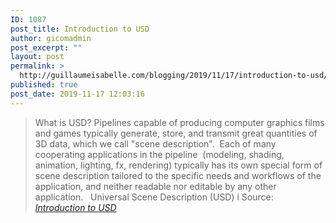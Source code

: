 ```yaml
---
ID: 1087
post_title: Introduction to USD
author: gicomadmin
post_excerpt: ""
layout: post
permalink: >
  http://guillaumeisabelle.com/blogging/2019/11/17/introduction-to-usd/
published: true
post_date: 2019-11-17 12:03:16
---
```

> What is USD? Pipelines capable of producing computer graphics films and games typically generate, store, and transmit great quantities of 3D data, which we call "scene description".  Each of many cooperating applications in the pipeline  (modeling, shading, animation, lighting, fx, rendering) typically has its own special form of scene description tailored to the specific needs and workflows of the application, and neither readable nor editable by any other application.   Universal Scene Description (USD) i Source: *[Introduction to USD][1]*

 [1]: https://graphics.pixar.com/usd/docs/index.html